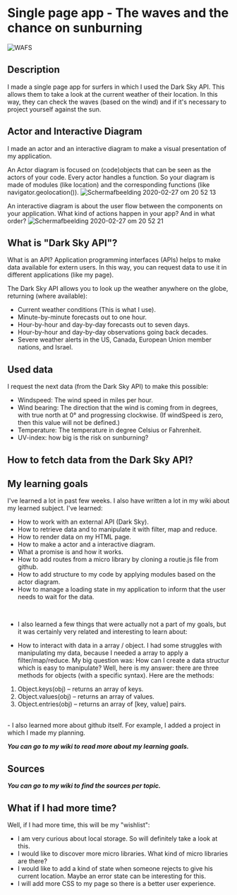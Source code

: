 # Single page app - The waves and the chance on sunburning
![WAFS](https://user-images.githubusercontent.com/45489420/75483823-e08d7980-59a7-11ea-9937-1cbaabdc449b.png)


## Description 
I made a single page app for surfers in which I used the Dark Sky API. This allows them to take a look at the current weather of their location. In this way, they can check the waves (based on the wind) and if it's necessary to project yourself against the sun. 

## Actor and Interactive Diagram
I made an actor and an interactive diagram to make a visual presentation of my application.

An Actor diagram is focused on (code)objects that can be seen as the actors of your code. Every actor handles a function. So your diagram is made of modules (like location) and the corresponding functions (like navigator.geolocation()).
![Schermafbeelding 2020-02-27 om 20 52 13](https://user-images.githubusercontent.com/45489420/75481311-209e2d80-59a3-11ea-927f-93072c1ef989.png)

An interactive diagram is about the user flow between the components on your application. What kind of actions happen in your app? And in what order?
![Schermafbeelding 2020-02-27 om 20 52 21](https://user-images.githubusercontent.com/45489420/75481316-23008780-59a3-11ea-8a5f-a13f7bec3b0a.png)


## What is "Dark Sky API"?

What is an API? 
Application programming interfaces (APIs) helps to make data available for extern users. In this way, you can request data to use it in different applications (like my page).  

The Dark Sky API allows you to look up the weather anywhere on the globe, returning (where available):

* Current weather conditions (This is what I use).
* Minute-by-minute forecasts out to one hour.
* Hour-by-hour and day-by-day forecasts out to seven days.
* Hour-by-hour and day-by-day observations going back decades.
* Severe weather alerts in the US, Canada, European Union member nations, and Israel.



## Used data
I request the next data (from the Dark Sky API) to make this possible:

* Windspeed: The wind speed in miles per hour.
* Wind bearing: The direction that the wind is coming from in degrees, with true north at 0° and progressing clockwise. (If windSpeed is zero, then this value will not be defined.)
* Temperature: The temperature in degree Celsius or Fahrenheit.
* UV-index: how big is the risk on sunburning?

## How to fetch data from the Dark Sky API?

## My learning goals
I've learned a lot in past few weeks. I also have written a lot in my wiki about my learned subject. I've learned: 
* How to work with an external API (Dark Sky).
* How to retrieve data and to manipulate it with filter, map and reduce.
* How to render data on my HTML page.
* How to make a actor and a interactive diagram.
* What a promise is and how it works.
* How to add routes from a micro library by cloning a routie.js file from github.
* How to add structure to my code by applying modules based on the actor diagram.
* How to manage a loading state in my application to inform that the user needs to wait for the data.
<br>

* I also learned a few things that were actually not a part of my goals, but it was certainly very related and interesting to learn about:<br>
- How to interact with data in a array / object. I had some struggles with manipulating my data, because I needed a array to apply a filter/map/reduce. My big question was: How can I create a data structur which is easy to manipulate? Well, here is my answer: there are three methods for objects (with a specific syntax). Here are the methods: <br>
1. Object.keys(obj) – returns an array of keys.<br>
2. Object.values(obj) – returns an array of values. <br>
3. Object.entries(obj) – returns an array of [key, value] pairs.<br>
<br>
- I also learned more about github itself. For example, I added a project in which I made my planning. 

<b><i>You can go to my wiki to read more about my learning goals.</i></b>
 
## Sources
<b><i>You can go to my wiki to find the sources per topic.</i></b>


## What if I had more time?
Well, if I had more time, this will be my "wishlist":
* I am very curious about local storage. So will definitely take a look at this.
* I would like to discover more micro libraries. What kind of micro libraries are there?
* I would like to add a kind of state when someone rejects to give his current location. Maybe an error state can be interesting for this.
* I will add more CSS to my page so there is a better user experience.
